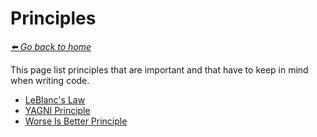 # Principles

*[:arrow_left: Go back to home](../README.md)*

This page list principles that are important and that have to keep in mind when writing code.

- [LeBlanc's Law](./LEBLANCS_LAW.md)
- [YAGNI Principle](./YAGNI.md)
- [Worse Is Better Principle](./WORSE_IS_BETTER.md)